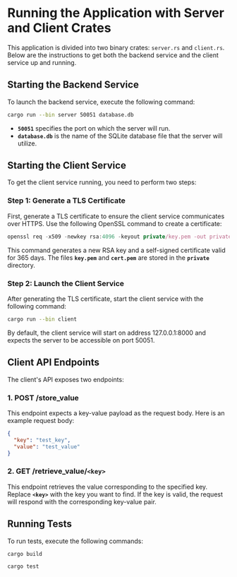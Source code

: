 # Running the Application with Server and Client Crates

This application is divided into two binary crates: `server.rs` and `client.rs`. Below are the instructions to get both the backend service and the client service up and running.

## Starting the Backend Service

To launch the backend service, execute the following command:

```bash
cargo run --bin server 50051 database.db
```

- **`50051`** specifies the port on which the server will run.
- **`database.db`** is the name of the SQLite database file that the server will utilize.

## **Starting the Client Service**

To get the client service running, you need to perform two steps:

### **Step 1: Generate a TLS Certificate**

First, generate a TLS certificate to ensure the client service communicates over HTTPS. Use the following OpenSSL command to create a certificate:

```jsx
openssl req -x509 -newkey rsa:4096 -keyout private/key.pem -out private/cert.pem -days 365 -nodes
```

This command generates a new RSA key and a self-signed certificate valid for 365 days. The files **`key.pem`** and **`cert.pem`** are stored in the **`private`** directory.

### **Step 2: Launch the Client Service**

After generating the TLS certificate, start the client service with the following command:

```bash
cargo run --bin client
```
By default, the client service will start on address 127.0.0.1:8000 and expects the server to be accessible on port 50051.


## **Client API Endpoints**

The client's API exposes two endpoints:

### **1. POST /store_value**

This endpoint expects a key-value payload as the request body. Here is an example request body:

``` json
{
  "key": "test_key",
  "value": "test_value"
}
```

### **2. GET /retrieve_value/`<key>`**

This endpoint retrieves the value corresponding to the specified key. Replace **`<key>`** with the key you want to find. If the key is valid, the request will respond with the corresponding key-value pair.

## **Running Tests**

To run tests, execute the following commands:

```bash
cargo build
```

```bash
cargo test
```

